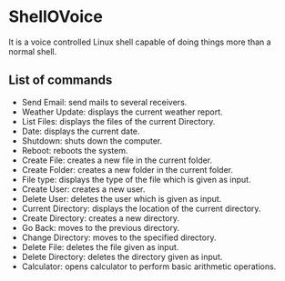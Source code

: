 # ShellOVoice
It is a voice controlled Linux shell capable of doing things more than a normal shell.

## List of commands
* Send Email: send mails to several receivers.
* Weather Update: displays the current weather report.
* List Files: displays the files of the current Directory.
* Date: displays the current date.
* Shutdown: shuts down the computer.
* Reboot: reboots the system.
* Create File: creates a new file in the current folder.
* Create Folder: creates a new folder in the current folder.
* File type: displays the type of the file which is given as input.
* Create User: creates a new user.
* Delete User: deletes the user which is given as input.
* Current Directory: displays the location of the current directory.
* Create Directory: creates a new directory.
* Go Back: moves to the previous directory.
* Change Directory: moves to the specified directory.
* Delete File: deletes the file given as input.
* Delete Directory: deletes the directory given as input.
* Calculator: opens calculator to perform basic arithmetic operations.
